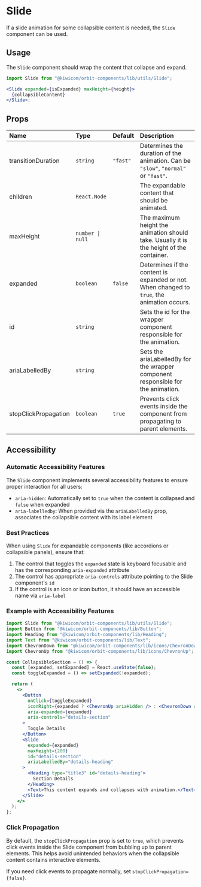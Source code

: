 # Slide

If a slide animation for some collapsible content is needed, the `Slide` component can be used.

## Usage

The `Slide` component should wrap the content that collapse and expand.

```jsx
import Slide from "@kiwicom/orbit-components/lib/utils/Slide";

<Slide expanded={isExpanded} maxHeight={height}>
  {collapsibleContent}
</Slide>;
```

## Props

| Name                 | Type             | Default  | Description                                                                                 |
| :------------------- | :--------------- | :------- | :------------------------------------------------------------------------------------------ |
| transitionDuration   | `string`         | `"fast"` | Determines the duration of the animation. Can be `"slow"`, `"normal"` or `"fast"`.          |
| children             | `React.Node`     |          | The expandable content that should be animated.                                             |
| maxHeight            | `number \| null` |          | The maximum height the animation should take. Usually it is the height of the container.    |
| expanded             | `boolean`        | `false`  | Determines if the content is expanded or not. When changed to `true`, the animation occurs. |
| id                   | `string`         |          | Sets the id for the wrapper component responsible for the animation.                        |
| ariaLabelledBy       | `string`         |          | Sets the ariaLabelledBy for the wrapper component responsible for the animation.            |
| stopClickPropagation | `boolean`        | `true`   | Prevents click events inside the component from propagating to parent elements.             |

## Accessibility

### Automatic Accessibility Features

The `Slide` component implements several accessibility features to ensure proper interaction for all users:

- `aria-hidden`: Automatically set to `true` when the content is collapsed and `false` when expanded
- `aria-labelledby`: When provided via the `ariaLabelledBy` prop, associates the collapsible content with its label element

### Best Practices

When using `Slide` for expandable components (like accordions or collapsible panels), ensure that:

1. The control that toggles the `expanded` state is keyboard focusable and has the corresponding `aria-expanded` attribute
2. The control has appropriate `aria-controls` attribute pointing to the Slide component's `id`
3. If the control is an icon or icon button, it should have an accessible name via `aria-label`

### Example with Accessibility Features

```jsx
import Slide from "@kiwicom/orbit-components/lib/utils/Slide";
import Button from "@kiwicom/orbit-components/lib/Button";
import Heading from "@kiwicom/orbit-components/lib/Heading";
import Text from "@kiwicom/orbit-components/lib/Text";
import ChevronDown from "@kiwicom/orbit-components/lib/icons/ChevronDown";
import ChevronUp from "@kiwicom/orbit-components/lib/icons/ChevronUp";

const CollapsibleSection = () => {
  const [expanded, setExpanded] = React.useState(false);
  const toggleExpanded = () => setExpanded(!expanded);

  return (
    <>
      <Button
        onClick={toggleExpanded}
        iconRight={expanded ? <ChevronUp ariaHidden /> : <ChevronDown ariaHidden />}
        aria-expanded={expanded}
        aria-controls="details-section"
      >
        Toggle Details
      </Button>
      <Slide
        expanded={expanded}
        maxHeight={200}
        id="details-section"
        ariaLabelledBy="details-heading"
      >
        <Heading type="title3" id="details-heading">
          Section Details
        </Heading>
        <Text>This content expands and collapses with animation.</Text>
      </Slide>
    </>
  );
};
```

### Click Propagation

By default, the `stopClickPropagation` prop is set to `true`, which prevents click events inside the Slide component from bubbling up to parent elements. This helps avoid unintended behaviors when the collapsible content contains interactive elements.

If you need click events to propagate normally, set `stopClickPropagation={false}`.
